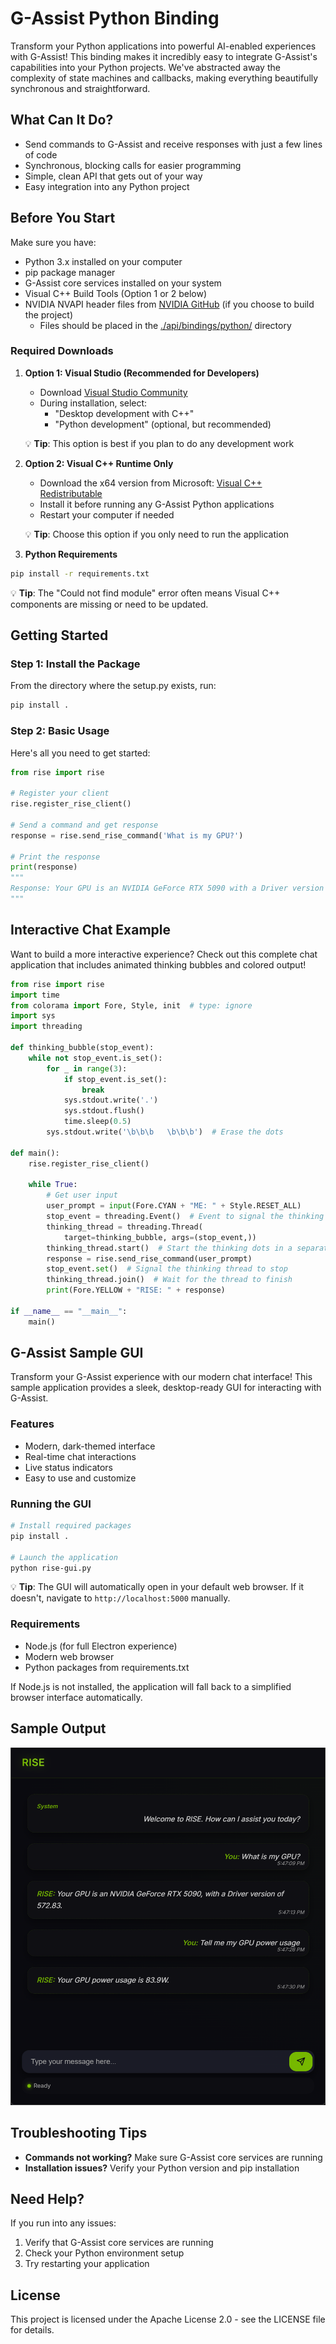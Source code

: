 # G-Assist Python Binding

Transform your Python applications into powerful AI-enabled experiences with G-Assist! This binding makes it incredibly easy to integrate G-Assist's capabilities into your Python projects. We've abstracted away the complexity of state machines and callbacks, making everything beautifully synchronous and straightforward.

## What Can It Do?
- Send commands to G-Assist and receive responses with just a few lines of code
- Synchronous, blocking calls for easier programming
- Simple, clean API that gets out of your way
- Easy integration into any Python project

## Before You Start
Make sure you have:
- Python 3.x installed on your computer
- pip package manager
- G-Assist core services installed on your system
- Visual C++ Build Tools (Option 1 or 2 below)
- NVIDIA NVAPI header files from [NVIDIA GitHub](https://github.com/NVIDIA/nvapi) (if you choose to build the project)
  - Files should be placed in the [./api/bindings/python/](./api/bindings/python/) directory  

### Required Downloads
1. **Option 1: Visual Studio (Recommended for Developers)**
   - Download [Visual Studio Community](https://visualstudio.microsoft.com/vs/community/)
   - During installation, select:
     - "Desktop development with C++"
     - "Python development" (optional, but recommended)
   
   💡 **Tip**: This option is best if you plan to do any development work

2. **Option 2: Visual C++ Runtime Only**
   - Download the x64 version from Microsoft: [Visual C++ Redistributable](https://aka.ms/vs/17/release/vc_redist.x64.exe)
   - Install it before running any G-Assist Python applications
   - Restart your computer if needed

   💡 **Tip**: Choose this option if you only need to run the application

3. **Python Requirements**
```bash
pip install -r requirements.txt
```

💡 **Tip**: The "Could not find module" error often means Visual C++ components are missing or need to be updated.

## Getting Started

### Step 1: Install the Package
From the directory where the setup.py exists, run:
```bash
pip install .
```

### Step 2: Basic Usage
Here's all you need to get started:
```python
from rise import rise

# Register your client
rise.register_rise_client()

# Send a command and get response
response = rise.send_rise_command('What is my GPU?')

# Print the response
print(response)
"""
Response: Your GPU is an NVIDIA GeForce RTX 5090 with a Driver version of 572.83.
"""
```

## Interactive Chat Example

Want to build a more interactive experience? Check out this complete chat application that includes animated thinking bubbles and colored output!

```python
from rise import rise
import time
from colorama import Fore, Style, init  # type: ignore
import sys
import threading

def thinking_bubble(stop_event):
    while not stop_event.is_set():
        for _ in range(3):
            if stop_event.is_set():
                break
            sys.stdout.write('.')
            sys.stdout.flush()
            time.sleep(0.5)
        sys.stdout.write('\b\b\b   \b\b\b')  # Erase the dots

def main():
    rise.register_rise_client()

    while True:
        # Get user input
        user_prompt = input(Fore.CYAN + "ME: " + Style.RESET_ALL)
        stop_event = threading.Event()  # Event to signal the thinking bubble to stop
        thinking_thread = threading.Thread(
            target=thinking_bubble, args=(stop_event,))
        thinking_thread.start()  # Start the thinking dots in a separate thread
        response = rise.send_rise_command(user_prompt)
        stop_event.set()  # Signal the thinking thread to stop
        thinking_thread.join()  # Wait for the thread to finish
        print(Fore.YELLOW + "RISE: " + response)

if __name__ == "__main__":
    main()
```

## G-Assist Sample GUI

Transform your G-Assist experience with our modern chat interface! This sample application provides a sleek, desktop-ready GUI for interacting with G-Assist.

### Features
- Modern, dark-themed interface
- Real-time chat interactions
- Live status indicators
- Easy to use and customize

### Running the GUI
```bash
# Install required packages
pip install .

# Launch the application
python rise-gui.py
```

💡 **Tip**: The GUI will automatically open in your default web browser. If it doesn't, navigate to `http://localhost:5000` manually.

### Requirements
- Node.js (for full Electron experience)
- Modern web browser
- Python packages from requirements.txt

If Node.js is not installed, the application will fall back to a simplified browser interface automatically.

## Sample Output
![G-Assist GUI Output Example](rise-gui-example.png)

## Troubleshooting Tips
- **Commands not working?** Make sure G-Assist core services are running
- **Installation issues?** Verify your Python version and pip installation

## Need Help?
If you run into any issues:
1. Verify that G-Assist core services are running
2. Check your Python environment setup
3. Try restarting your application

## License
This project is licensed under the Apache License 2.0 - see the LICENSE file for details.
